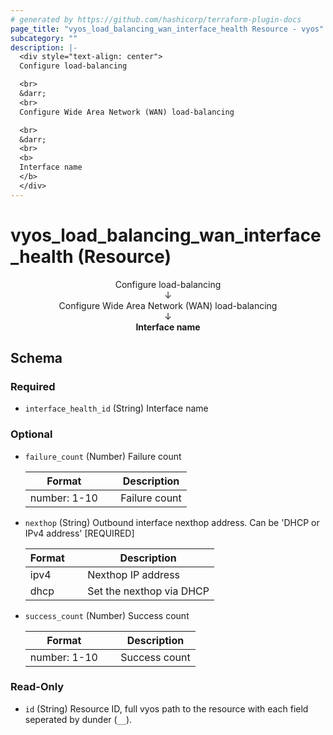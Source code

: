 ```yaml
---
# generated by https://github.com/hashicorp/terraform-plugin-docs
page_title: "vyos_load_balancing_wan_interface_health Resource - vyos"
subcategory: ""
description: |-
  <div style="text-align: center">
  Configure load-balancing

  <br>
  &darr;
  <br>
  Configure Wide Area Network (WAN) load-balancing

  <br>
  &darr;
  <br>
  <b>
  Interface name
  </b>
  </div>
---
```


# vyos_load_balancing_wan_interface_health (Resource)

<div style="text-align: center">
Configure load-balancing

<br>
&darr;
<br>
Configure Wide Area Network (WAN) load-balancing

<br>
&darr;
<br>
<b>
Interface name
</b>
</div>



<!-- schema generated by tfplugindocs -->
## Schema

### Required

- `interface_health_id` (String) Interface name

### Optional

- `failure_count` (Number) Failure count

    |  Format &emsp; | Description  |
    |----------|---------------|
    |  number: 1-10  &emsp; |  Failure count  |
- `nexthop` (String) Outbound interface nexthop address. Can be 'DHCP or IPv4 address' [REQUIRED]

    |  Format &emsp; | Description  |
    |----------|---------------|
    |  ipv4  &emsp; |  Nexthop IP address  |
    |  dhcp  &emsp; |  Set the nexthop via DHCP  |
- `success_count` (Number) Success count

    |  Format &emsp; | Description  |
    |----------|---------------|
    |  number: 1-10  &emsp; |  Success count  |

### Read-Only

- `id` (String) Resource ID, full vyos path to the resource with each field seperated by dunder (`__`).
